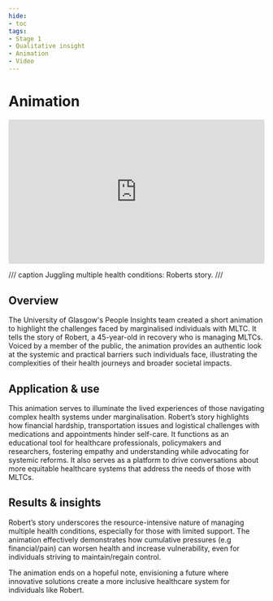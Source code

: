 ```yaml
---
hide:
- toc
tags:
- Stage 1
- Qualitative insight
- Animation
- Video
---
```

# Animation

<div>
  <div style="position:relative;padding-top:56.25%;">
    <iframe src="https://www.youtube.com/embed/uJiVUPFFXBw" frameborder="0" allowfullscreen style="position:absolute;top:0;left:0;width:100%;height:100%;"></iframe>
  </div>
</div>

/// caption
Juggling multiple health conditions: Roberts story.
///

## Overview 

The University of Glasgow's People Insights team created a short animation to highlight the challenges faced by marginalised individuals with MLTC. It tells the story of Robert, a 45-year-old in recovery who is managing MLTCs. Voiced by a member of the public, the animation provides an authentic look at the systemic and practical barriers such individuals face, illustrating the complexities of their health journeys and broader societal impacts.

## Application & use

This animation serves to illuminate the lived experiences of those navigating complex health systems under marginalisation. Robert’s story highlights how financial hardship, transportation issues and logistical challenges with medications and appointments hinder self-care. It functions as an educational tool for healthcare professionals, policymakers and researchers, fostering empathy and understanding while advocating for systemic reforms. It also serves as a platform to drive conversations about more equitable healthcare systems that address the needs of those with MLTCs.

## Results & insights

Robert’s story underscores the resource-intensive nature of managing multiple health conditions, especially for those with limited support. The animation effectively demonstrates how cumulative pressures (e.g financial/pain) can worsen health and increase vulnerability, even for individuals striving to maintain/regain control.  

The animation ends on a hopeful note, envisioning a future where innovative solutions create a more inclusive healthcare system for individuals like Robert. 
